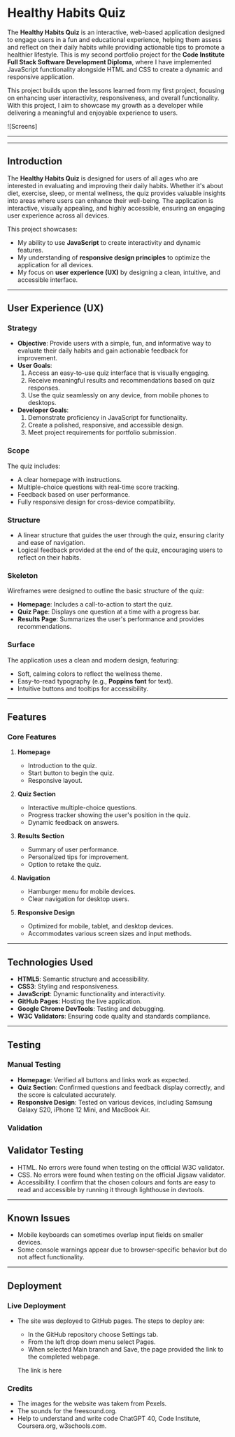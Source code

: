 # Healthy Habits Quiz

The **Healthy Habits Quiz** is an interactive, web-based application designed to engage users in a fun and educational experience, helping them assess and reflect on their daily habits while providing actionable tips to promote a healthier lifestyle. This is my second portfolio project for the **Code Institute Full Stack Software Development Diploma**, where I have implemented JavaScript functionality alongside HTML and CSS to create a dynamic and responsive application.

This project builds upon the lessons learned from my first project, focusing on enhancing user interactivity, responsiveness, and overall functionality. With this project, I aim to showcase my growth as a developer while delivering a meaningful and enjoyable experience to users.

![Screens]

---


---

## Introduction

The **Healthy Habits Quiz** is designed for users of all ages who are interested in evaluating and improving their daily habits. Whether it's about diet, exercise, sleep, or mental wellness, the quiz provides valuable insights into areas where users can enhance their well-being. The application is interactive, visually appealing, and highly accessible, ensuring an engaging user experience across all devices.

This project showcases:
- My ability to use **JavaScript** to create interactivity and dynamic features.
- My understanding of **responsive design principles** to optimize the application for all devices.
- My focus on **user experience (UX)** by designing a clean, intuitive, and accessible interface.

---

## User Experience (UX)

### Strategy
- **Objective**: Provide users with a simple, fun, and informative way to evaluate their daily habits and gain actionable feedback for improvement.
- **User Goals**:
  1. Access an easy-to-use quiz interface that is visually engaging.
  2. Receive meaningful results and recommendations based on quiz responses.
  3. Use the quiz seamlessly on any device, from mobile phones to desktops.
- **Developer Goals**:
  1. Demonstrate proficiency in JavaScript for functionality.
  2. Create a polished, responsive, and accessible design.
  3. Meet project requirements for portfolio submission.

### Scope
The quiz includes:
- A clear homepage with instructions.
- Multiple-choice questions with real-time score tracking.
- Feedback based on user performance.
- Fully responsive design for cross-device compatibility.

### Structure
- A linear structure that guides the user through the quiz, ensuring clarity and ease of navigation.
- Logical feedback provided at the end of the quiz, encouraging users to reflect on their habits.

### Skeleton
Wireframes were designed to outline the basic structure of the quiz:
- **Homepage**: Includes a call-to-action to start the quiz.
- **Quiz Page**: Displays one question at a time with a progress bar.
- **Results Page**: Summarizes the user's performance and provides recommendations.

### Surface
The application uses a clean and modern design, featuring:
- Soft, calming colors to reflect the wellness theme.
- Easy-to-read typography (e.g., **Poppins font** for text).
- Intuitive buttons and tooltips for accessibility.

---

## Features

### Core Features
1. **Homepage**
   - Introduction to the quiz.
   - Start button to begin the quiz.
   - Responsive layout.

2. **Quiz Section**
   - Interactive multiple-choice questions.
   - Progress tracker showing the user's position in the quiz.
   - Dynamic feedback on answers.

3. **Results Section**
   - Summary of user performance.
   - Personalized tips for improvement.
   - Option to retake the quiz.

4. **Navigation**
   - Hamburger menu for mobile devices.
   - Clear navigation for desktop users.

5. **Responsive Design**
   - Optimized for mobile, tablet, and desktop devices.
   - Accommodates various screen sizes and input methods.

---

## Technologies Used

- **HTML5**: Semantic structure and accessibility.
- **CSS3**: Styling and responsiveness.
- **JavaScript**: Dynamic functionality and interactivity.
- **GitHub Pages**: Hosting the live application.
- **Google Chrome DevTools**: Testing and debugging.
- **W3C Validators**: Ensuring code quality and standards compliance.

---

## Testing

### Manual Testing
- **Homepage**: Verified all buttons and links work as expected.
- **Quiz Section**: Confirmed questions and feedback display correctly, and the score is calculated accurately.
- **Responsive Design**: Tested on various devices, including Samsung Galaxy S20, iPhone 12 Mini, and MacBook Air.

### Validation
## Validator Testing

* HTML. No errors were found when testing on the official W3C validator.
* CSS. No errors were found when testing on the official Jigsaw validator.
* Accessibility. I confirm that the chosen colours and fonts are easy to read and accessible by running it through lighthouse in devtools.


---

## Known Issues

- Mobile keyboards can sometimes overlap input fields on smaller devices.
- Some console warnings appear due to browser-specific behavior but do not affect functionality.

---

## Deployment

### Live Deployment
* The site was deployed to GitHub pages. The steps to deploy are:
  - In the GitHub repository choose Settings tab.
  - From the left drop down menu select Pages.
  - When selected Main branch and Save, the page provided the link to the completed webpage.

  The link is here 

### Credits 

* The images for the website was takem from Pexels.
* The sounds for the freesound.org.
* Help to understand and write code ChatGPT 40, Code Institute, Coursera.org, w3schools.com.




